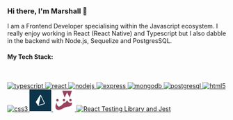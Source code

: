 ### Hi there, I'm Marshall 👋

I am a Frontend Developer specialising within the Javascript ecosystem. I really enjoy working in React (React Native) and Typescript but I also dabble in the backend with Node.js, Sequelize and PostgresSQL.

<h4>My Tech Stack:</h4>
<br>
<p>
<a href="https://icongr.am/devicon/typescript-original.svg?size=128&amp;color=currentColor" rel="nofollow"> <img src="https://camo.githubusercontent.com/969941fee70809f2e154beb80b7f50f3d80a67eb35f7e5c8a47b614032ec7b6a/68747470733a2f2f69636f6e67722e616d2f64657669636f6e2f747970657363726970742d6f726967696e616c2e7376673f73697a653d31323826636f6c6f723d63757272656e74436f6c6f72" alt="typescript" width="50" height="50" data-canonical-src="https://icongr.am/devicon/typescript-original.svg?size=128&amp;color=currentColor" style="max-width:100%;"> </a>
<a href="https://reactjs.org/" rel="nofollow"> <img src="https://camo.githubusercontent.com/290939f8582a3cfe443a7d1d555e1403b6b9553fa97bc6f8db0e95771cce45f6/68747470733a2f2f69636f6e67722e616d2f64657669636f6e2f72656163742d6f726967696e616c2e7376673f73697a653d31323826636f6c6f723d63757272656e74436f6c6f72" alt="react" width="50" height="50" data-canonical-src="https://icongr.am/devicon/react-original.svg?size=128&amp;color=currentColor" style="max-width:100%;"> </a>
<a href="https://nodejs.org" rel="nofollow"> <img src="https://camo.githubusercontent.com/b6f3a358faa8d7b5a24528eef859f2200e930ddf058c9bbf2319f5294e5ddc89/68747470733a2f2f69636f6e67722e616d2f64657669636f6e2f6e6f64656a732d6f726967696e616c2d776f72646d61726b2e7376673f73697a653d31323826636f6c6f723d63757272656e74436f6c6f72" alt="nodejs" width="50" height="50" data-canonical-src="https://icongr.am/devicon/nodejs-original-wordmark.svg?size=128&amp;color=currentColor" style="max-width:100%;"> </a>
<a href="https://expressjs.com" rel="nofollow"> <img src="https://camo.githubusercontent.com/4f943da006980b03002bdbc3d40630c2e849f0131bfa8d1ee8e2714723df5e16/68747470733a2f2f69636f6e67722e616d2f64657669636f6e2f657870726573732d6f726967696e616c2d776f72646d61726b2e7376673f73697a653d31323826636f6c6f723d63757272656e74436f6c6f72" alt="express" width="50" height="50" data-canonical-src="https://icongr.am/devicon/express-original-wordmark.svg?size=128&amp;color=currentColor" style="max-width:100%;"> </a>
<a href="https://www.mongodb.com/" rel="nofollow"> <img src="https://camo.githubusercontent.com/d877614148260e402126c50c49552a4a34c81594c4030a7726d1be68f7135b72/68747470733a2f2f69636f6e67722e616d2f64657669636f6e2f6d6f6e676f64622d6f726967696e616c2d776f72646d61726b2e7376673f73697a653d31323826636f6c6f723d63757272656e74436f6c6f72" alt="mongodb" width="50" height="50" data-canonical-src="https://icongr.am/devicon/mongodb-original-wordmark.svg?size=128&amp;color=currentColor" style="max-width:100%;"> </a>
<a href="https://www.postgresql.org" rel="nofollow"> <img src="https://camo.githubusercontent.com/e3cc61d919bd70f7419bd1dd9d74b56e786efd0e5250c109b7a18d99ab1c1eaf/68747470733a2f2f69636f6e67722e616d2f64657669636f6e2f706f737467726573716c2d6f726967696e616c2d776f72646d61726b2e7376673f73697a653d31323826636f6c6f723d63757272656e74436f6c6f72" alt="postgresql" width="50" height="50" data-canonical-src="https://icongr.am/devicon/postgresql-original-wordmark.svg?size=128&amp;color=currentColor" style="max-width:100%;"> </a>
<a href="https://developer.mozilla.org/en-US/docs/Web/html" rel="nofollow"> <img src="https://camo.githubusercontent.com/ca2dd340a34ff89794d363b552a2acd0edbf30e7e84438fe979bb75b86d7f20d/68747470733a2f2f69636f6e67722e616d2f64657669636f6e2f68746d6c352d6f726967696e616c2d776f72646d61726b2e7376673f73697a653d31323826636f6c6f723d63757272656e74436f6c6f72" alt="html5" width="50" height="50" data-canonical-src="https://icongr.am/devicon/html5-original-wordmark.svg?size=128&amp;color=currentColor" style="max-width:100%;"> </a>
<a href="https://developer.mozilla.org/en-US/docs/Web/CSS" rel="nofollow"> <img src="https://camo.githubusercontent.com/85a8b97390bbadb88c3c5453648f18b0f50d27a4c593c23868cc9d43605c474f/68747470733a2f2f69636f6e67722e616d2f64657669636f6e2f637373332d6f726967696e616c2d776f72646d61726b2e7376673f73697a653d31323826636f6c6f723d63757272656e74436f6c6f72" alt="css3" width="50" height="50" data-canonical-src="https://icongr.am/devicon/css3-original-wordmark.svg?size=128&amp;color=currentColor" style="max-width:100%;"> </a>
<a href="https://www.prisma.io/" rel="nofollow"> <img src="https://github.com/ABJolis/ABJolis/raw/master/logos/prisma.png" alt="Prisma" width="50" height="50" style="max-width:100%;"> </a>
<a href="https://jestjs.io/" rel="nofollow"> <img src="https://github.com/ABJolis/ABJolis/raw/master/logos/jest.png" alt="Jest" width="50" height="50" style="max-width:100%;"> </a>
<a target="_blank" rel="noopener noreferrer" href="https://avatars0.githubusercontent.com/u/49996085?s=200&amp;v=4"><img height="50" alt="React Testing Library and Jest" src="https://avatars0.githubusercontent.com/u/49996085?s=200&amp;v=4" style="max-width:100%;"></a></p>
</span>

<!-- <h4>Current Projects I'm working on:</h4>
<ul>
  <li>
    <a href='https://github.com/BOUNCE8/MoodyApp/tree/development'>Moody App</a>  <span>- Mood recording app that allows for monitoring mood trends.</span>
  </li>
</ul> -->



<!--
**BOUNCE8/BOUNCE8** is a ✨ _special_ ✨ repository because its `README.md` (this file) appears on your GitHub profile.

Here are some ideas to get you started:

- 🔭 I’m currently working on ...
- 🌱 I’m currently learning ...
- 👯 I’m looking to collaborate on ...
- 🤔 I’m looking for help with ...
- 💬 Ask me about ...
- 📫 How to reach me: ...
- 😄 Pronouns: ...
- ⚡ Fun fact: ...
-->

